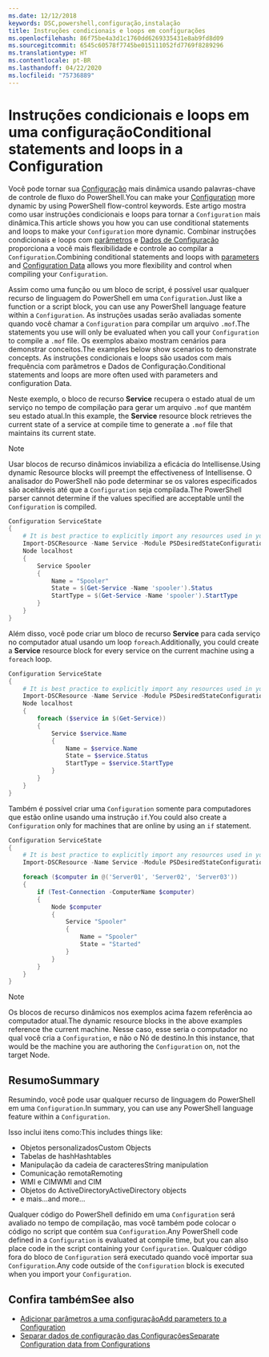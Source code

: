 ```yaml
---
ms.date: 12/12/2018
keywords: DSC,powershell,configuração,instalação
title: Instruções condicionais e loops em configurações
ms.openlocfilehash: 86f75be4a3d1c1760dd6269335431e8ab9fd8d09
ms.sourcegitcommit: 6545c60578f7745be015111052fd7769f8289296
ms.translationtype: HT
ms.contentlocale: pt-BR
ms.lasthandoff: 04/22/2020
ms.locfileid: "75736889"
---
```

# <a name="conditional-statements-and-loops-in-a-configuration"></a><span data-ttu-id="4b41a-103">Instruções condicionais e loops em uma configuração</span><span class="sxs-lookup"><span data-stu-id="4b41a-103">Conditional statements and loops in a Configuration</span></span>

<span data-ttu-id="4b41a-104">Você pode tornar sua [Configuração](configurations.md) mais dinâmica usando palavras-chave de controle de fluxo do PowerShell.</span><span class="sxs-lookup"><span data-stu-id="4b41a-104">You can make your [Configuration](configurations.md) more dynamic by using PowerShell flow-control keywords.</span></span> <span data-ttu-id="4b41a-105">Este artigo mostra como usar instruções condicionais e loops para tornar a `Configuration` mais dinâmica.</span><span class="sxs-lookup"><span data-stu-id="4b41a-105">This article shows you how you can use conditional statements and loops to make your `Configuration` more dynamic.</span></span> <span data-ttu-id="4b41a-106">Combinar instruções condicionais e loops com [parâmetros](add-parameters-to-a-configuration.md) e [Dados de Configuração](configData.md) proporciona a você mais flexibilidade e controle ao compilar a `Configuration`.</span><span class="sxs-lookup"><span data-stu-id="4b41a-106">Combining conditional statements and loops with [parameters](add-parameters-to-a-configuration.md) and [Configuration Data](configData.md) allows you more flexibility and control when compiling your `Configuration`.</span></span>

<span data-ttu-id="4b41a-107">Assim como uma função ou um bloco de script, é possível usar qualquer recurso de linguagem do PowerShell em uma `Configuration`.</span><span class="sxs-lookup"><span data-stu-id="4b41a-107">Just like a function or a script block, you can use any PowerShell language feature within a `Configuration`.</span></span>
<span data-ttu-id="4b41a-108">As instruções usadas serão avaliadas somente quando você chamar a `Configuration` para compilar um arquivo `.mof`.</span><span class="sxs-lookup"><span data-stu-id="4b41a-108">The statements you use will only be evaluated when you call your `Configuration` to compile a `.mof` file.</span></span> <span data-ttu-id="4b41a-109">Os exemplos abaixo mostram cenários para demonstrar conceitos.</span><span class="sxs-lookup"><span data-stu-id="4b41a-109">The examples below show scenarios to demonstrate concepts.</span></span> <span data-ttu-id="4b41a-110">As instruções condicionais e loops são usados com mais frequência com parâmetros e Dados de Configuração.</span><span class="sxs-lookup"><span data-stu-id="4b41a-110">Conditional statements and loops are more often used with parameters and configuration Data.</span></span>

<span data-ttu-id="4b41a-111">Neste exemplo, o bloco de recurso **Service** recupera o estado atual de um serviço no tempo de compilação para gerar um arquivo `.mof` que mantém seu estado atual.</span><span class="sxs-lookup"><span data-stu-id="4b41a-111">In this  example, the **Service** resource block retrieves the current state of a service at compile time to generate a `.mof` file that maintains its current state.</span></span>

> [!NOTE]
> <span data-ttu-id="4b41a-112">Usar blocos de recurso dinâmicos inviabiliza a eficácia do Intellisense.</span><span class="sxs-lookup"><span data-stu-id="4b41a-112">Using dynamic Resource blocks will preempt the effectiveness of Intellisense.</span></span> <span data-ttu-id="4b41a-113">O analisador do PowerShell não pode determinar se os valores especificados são aceitáveis até que a `Configuration` seja compilada.</span><span class="sxs-lookup"><span data-stu-id="4b41a-113">The PowerShell parser cannot determine if the values specified are acceptable until the `Configuration` is compiled.</span></span>

```powershell
Configuration ServiceState
{
    # It is best practice to explicitly import any resources used in your Configurations.
    Import-DSCResource -Name Service -Module PSDesiredStateConfiguration
    Node localhost
    {
        Service Spooler
        {
            Name = "Spooler"
            State = $(Get-Service -Name 'spooler').Status
            StartType = $(Get-Service -Name 'spooler').StartType
        }
    }
}
```

<span data-ttu-id="4b41a-114">Além disso, você pode criar um bloco de recurso **Service** para cada serviço no computador atual usando um loop `foreach`.</span><span class="sxs-lookup"><span data-stu-id="4b41a-114">Additionally, you could create a **Service** resource block for every service on the current machine using a `foreach` loop.</span></span>

```powershell
Configuration ServiceState
{
    # It is best practice to explicitly import any resources used in your Configurations.
    Import-DSCResource -Name Service -Module PSDesiredStateConfiguration
    Node localhost
    {
        foreach ($service in $(Get-Service))
        {
            Service $service.Name
            {
                Name = $service.Name
                State = $service.Status
                StartType = $service.StartType
            }
        }
    }
}
```

<span data-ttu-id="4b41a-115">Também é possível criar uma `Configuration` somente para computadores que estão online usando uma instrução `if`.</span><span class="sxs-lookup"><span data-stu-id="4b41a-115">You could also create a `Configuration` only for machines that are online by using an `if` statement.</span></span>

```powershell
Configuration ServiceState
{
    # It is best practice to explicitly import any resources used in your Configurations.
    Import-DSCResource -Name Service -Module PSDesiredStateConfiguration

    foreach ($computer in @('Server01', 'Server02', 'Server03'))
    {
        if (Test-Connection -ComputerName $computer)
        {
            Node $computer
            {
                Service "Spooler"
                {
                    Name = "Spooler"
                    State = "Started"
                }
            }
        }
    }
}
```

> [!NOTE]
> <span data-ttu-id="4b41a-116">Os blocos de recurso dinâmicos nos exemplos acima fazem referência ao computador atual.</span><span class="sxs-lookup"><span data-stu-id="4b41a-116">The dynamic resource blocks in the above examples reference the current machine.</span></span> <span data-ttu-id="4b41a-117">Nesse caso, esse seria o computador no qual você cria a `Configuration`, e não o Nó de destino.</span><span class="sxs-lookup"><span data-stu-id="4b41a-117">In this instance, that would be the machine you are authoring the `Configuration` on, not the target Node.</span></span>

<!---
Mention Get-DSCConfigurationFromSystem
-->

## <a name="summary"></a><span data-ttu-id="4b41a-118">Resumo</span><span class="sxs-lookup"><span data-stu-id="4b41a-118">Summary</span></span>

<span data-ttu-id="4b41a-119">Resumindo, você pode usar qualquer recurso de linguagem do PowerShell em uma `Configuration`.</span><span class="sxs-lookup"><span data-stu-id="4b41a-119">In summary, you can use any PowerShell language feature within a `Configuration`.</span></span>

<span data-ttu-id="4b41a-120">Isso inclui itens como:</span><span class="sxs-lookup"><span data-stu-id="4b41a-120">This includes things like:</span></span>

- <span data-ttu-id="4b41a-121">Objetos personalizados</span><span class="sxs-lookup"><span data-stu-id="4b41a-121">Custom Objects</span></span>
- <span data-ttu-id="4b41a-122">Tabelas de hash</span><span class="sxs-lookup"><span data-stu-id="4b41a-122">Hashtables</span></span>
- <span data-ttu-id="4b41a-123">Manipulação da cadeia de caracteres</span><span class="sxs-lookup"><span data-stu-id="4b41a-123">String manipulation</span></span>
- <span data-ttu-id="4b41a-124">Comunicação remota</span><span class="sxs-lookup"><span data-stu-id="4b41a-124">Remoting</span></span>
- <span data-ttu-id="4b41a-125">WMI e CIM</span><span class="sxs-lookup"><span data-stu-id="4b41a-125">WMI and CIM</span></span>
- <span data-ttu-id="4b41a-126">Objetos do ActiveDirectory</span><span class="sxs-lookup"><span data-stu-id="4b41a-126">ActiveDirectory objects</span></span>
- <span data-ttu-id="4b41a-127">e mais...</span><span class="sxs-lookup"><span data-stu-id="4b41a-127">and more...</span></span>

<span data-ttu-id="4b41a-128">Qualquer código do PowerShell definido em uma `Configuration` será avaliado no tempo de compilação, mas você também pode colocar o código no script que contém sua `Configuration`.</span><span class="sxs-lookup"><span data-stu-id="4b41a-128">Any PowerShell code defined in a `Configuration` is evaluated at compile time, but you can also place code in the script containing your `Configuration`.</span></span> <span data-ttu-id="4b41a-129">Qualquer código fora do bloco de `Configuration` será executado quando você importar sua `Configuration`.</span><span class="sxs-lookup"><span data-stu-id="4b41a-129">Any code outside of the `Configuration` block is executed when you import your `Configuration`.</span></span>

## <a name="see-also"></a><span data-ttu-id="4b41a-130">Confira também</span><span class="sxs-lookup"><span data-stu-id="4b41a-130">See also</span></span>

- [<span data-ttu-id="4b41a-131">Adicionar parâmetros a uma configuração</span><span class="sxs-lookup"><span data-stu-id="4b41a-131">Add parameters to a Configuration</span></span>](add-parameters-to-a-configuration.md)
- [<span data-ttu-id="4b41a-132">Separar dados de configuração das Configurações</span><span class="sxs-lookup"><span data-stu-id="4b41a-132">Separate Configuration data from Configurations</span></span>](configData.md)
